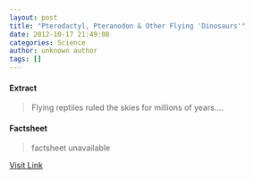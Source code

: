 ```yaml
---
layout: post
title: "Pterodactyl, Pteranodon & Other Flying 'Dinosaurs'"
date: 2012-10-17 21:49:08
categories: Science
author: unknown author
tags: []
---
```



#### Extract
>Flying reptiles ruled the skies for millions of years....

#### Factsheet
>factsheet unavailable

[Visit Link](http://www.livescience.com/24071-pterodactyl-pteranodon-flying-dinosaurs.html)


